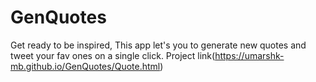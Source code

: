 # GenQuotes
Get ready to be inspired, This app let's you to generate new quotes and tweet your fav ones on a single click.
Project link(https://umarshk-mb.github.io/GenQuotes/Quote.html)

